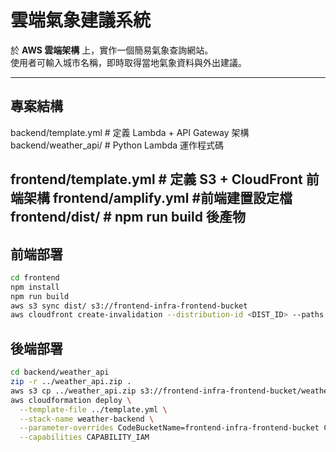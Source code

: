 # 雲端氣象建議系統

於 **AWS 雲端架構** 上，實作一個簡易氣象查詢網站。  
使用者可輸入城市名稱，即時取得當地氣象資料與外出建議。

---

## 專案結構
backend/template.yml # 定義 Lambda + API Gateway 架構
backend/weather_api/ # Python Lambda 運作程式碼

frontend/template.yml # 定義 S3 + CloudFront 前端架構
frontend/amplify.yml #前端建置設定檔
frontend/dist/ # npm run build 後產物
---

## 前端部署
```bash
cd frontend
npm install
npm run build
aws s3 sync dist/ s3://frontend-infra-frontend-bucket
aws cloudfront create-invalidation --distribution-id <DIST_ID> --paths "/*"
```
## 後端部署
```bash
cd backend/weather_api
zip -r ../weather_api.zip .
aws s3 cp ../weather_api.zip s3://frontend-infra-frontend-bucket/weather_api.zip
aws cloudformation deploy \
  --template-file ../template.yml \
  --stack-name weather-backend \
  --parameter-overrides CodeBucketName=frontend-infra-frontend-bucket CodeKey=weather_api.zip \
  --capabilities CAPABILITY_IAM
```

